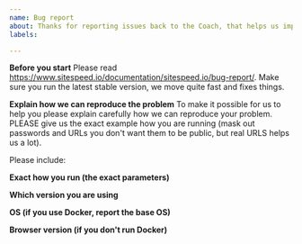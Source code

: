 ```yaml
---
name: Bug report
about: Thanks for reporting issues back to the Coach, that helps us improve!
labels: 

---
```


**Before you start**
Please read https://www.sitespeed.io/documentation/sitespeed.io/bug-report/. Make sure you run the latest stable version, we move quite fast and fixes things.

**Explain how we can reproduce the problem**
To make it possible for us to help you please explain carefully how we can reproduce your problem. PLEASE give us the exact example how you are running (mask out passwords and URLs you don't want them to be public, but real URLS helps us a lot).

Please include:

**Exact how you run (the exact parameters)**

**Which version you are using**

**OS (if you use Docker, report the base OS)**

**Browser version (if you don't run Docker)**
